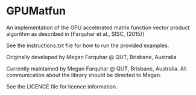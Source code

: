 # GPUMatfun
An implementation of the GPU accelerated matrix function vector product algorithm as described in [Farquhar et al., SISC, (2015)]

See the instructions.txt file for how to run the provided examples.

Originally developed by Megan Farquhar @ QUT, Brisbane, Australia

Currently maintained by Megan Farquhar @ QUT, Brisbane, Australia. All communication about the library should be directed to Megan.

See the LICENCE file for licence information.
